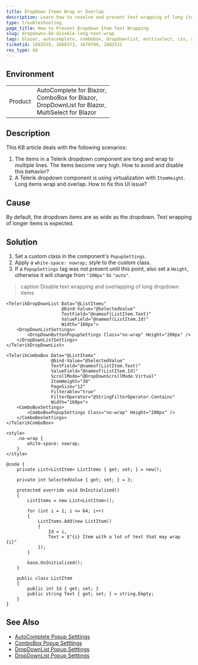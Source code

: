 ```yaml
---
title: DropDown Items Wrap or Overlap
description: Learn how to resolve and prevent text wrapping of long items in Telerik Blazor dropdown components, such as AutoComplete, ComboBox, DropDownList, and MultiSelect.
type: troubleshooting
page_title: How to Prevent Dropdown Item Text Wrapping
slug: dropdowns-kb-disable-long-text-wrap
tags: blazor, autocomplete, combobox, dropdownlist, multiselect, css, styling
ticketid: 1663555, 1668373, 1679799, 1682531
res_type: kb
---
```


## Environment

<table>
    <tbody>
        <tr>
            <td>Product</td>
            <td>
                AutoComplete for Blazor, <br />
                ComboBox for Blazor, <br />
                DropDownList for Blazor, <br />
                MultiSelect for Blazor
            </td>
        </tr>
    </tbody>
</table>

## Description

This KB article deals with the following scenarios:

1. The items in a Telerik dropdown component are long and wrap to multiple lines. The items become very high. How to avoid and disable this behavior?
1. A Telerik dropdown component is using virtualization with `ItemHeight`. Long items wrap and overlap. How to fix this UI issue?

## Cause

By default, the dropdown items are as wide as the dropdown. Text wrapping of longer items is expected.

## Solution

1. Set a custom class in the component's `PopupSettings`.
1. Apply a `white-space: nowrap;` style to the custom class.
1. If a `PopupSettings` tag was not present until this point, also set a `Height`, otherwise it will change from `"200px"` to `"auto"`.

>caption Disable text wrapping and overlapping of long dropdown items

````RAZOR
<TelerikDropDownList Data="@ListItems"
                     @bind-Value="@SelectedValue"
                     TextField="@nameof(ListItem.Text)"
                     ValueField="@nameof(ListItem.Id)"
                     Width="160px">
    <DropDownListSettings>
        <DropDownButtonPopupSettings Class="no-wrap" Height="200px" />
    </DropDownListSettings>
</TelerikDropDownList>

<TelerikComboBox Data="@ListItems"
                 @bind-Value="@SelectedValue"
                 TextField="@nameof(ListItem.Text)"
                 ValueField="@nameof(ListItem.Id)"
                 ScrollMode="@DropDownScrollMode.Virtual"
                 ItemHeight="30"
                 PageSize="12"
                 Filterable="true"
                 FilterOperator="@StringFilterOperator.Contains"
                 Width="160px">
    <ComboBoxSettings>
        <ComboBoxPopupSettings Class="no-wrap" Height="200px" />
    </ComboBoxSettings>
</TelerikComboBox>

<style>
    .no-wrap {
        white-space: nowrap;
    }
</style>

@code {
    private List<ListItem> ListItems { get; set; } = new();

    private int SelectedValue { get; set; } = 3;

    protected override void OnInitialized()
    {
        ListItems = new List<ListItem>();

        for (int i = 1; i <= 64; i++)
        {
            ListItems.Add(new ListItem()
            {
                Id = i,
                Text = $"{i} Item with a lot of text that may wrap {i}"
            });
        }

        base.OnInitialized();
    }

    public class ListItem
    {
        public int Id { get; set; }
        public string Text { get; set; } = string.Empty;
    }
}
````

## See Also

* [AutoComplete Popup Setttings](slug:autocomplete-overview#popup-settings)
* [ComboBox Popup Setttings](slug:components/combobox/overview#popup-settings)
* [DropDownList Popup Setttings](slug:components/dropdownlist/overview#popup-settings)
* [DropDownList Popup Setttings](slug:multiselect-overview#popup-settings)

